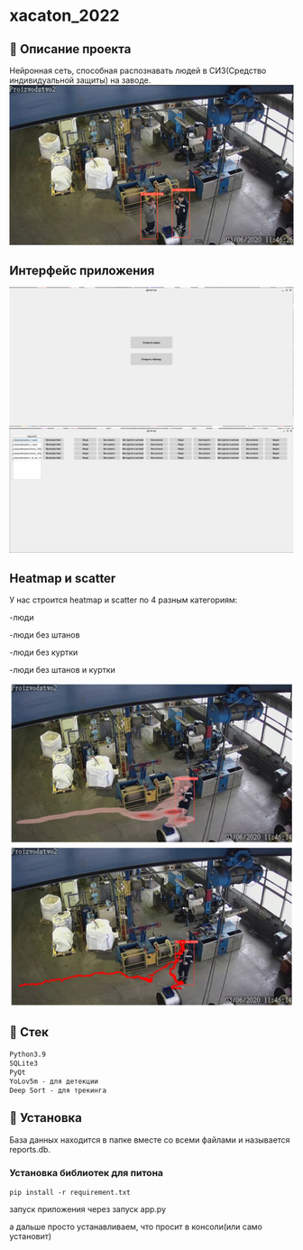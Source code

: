 # xacaton_2022
## :notebook_with_decorative_cover: Описание проекта
Нейронная сеть, способная распознавать людей в СИЗ(Средство индивидуальной защиты) на заводе.
![Alt text](./Readme_sourse/image.png?raw=true "Detected man")
## Интерфейс приложения
![Alt text](./Readme_sourse/interface_1.png?raw=true "Interface_1")
![Alt text](./Readme_sourse/interface_2.png?raw=true "Interface_2")
## Heatmap и scatter
У нас строится heatmap и scatter по 4 разным категориям:

-люди

-люди без штанов

-люди без куртки

-люди без штанов и куртки

![Alt text](./Readme_sourse/heat_human.png?raw=true "Heat human")
![Alt text](./Readme_sourse/human_scatter.jpg?raw=true "Heat human")

## :scroll: Стек
```
Python3.9
SQLite3
PyQt
YoLov5m - для детекции
Deep Sort - для трекинга
```
## :floppy_disk: Установка
База данных находится в папке вместе со всеми файлами и называется reports.db.

### Установка библиотек для питона
```
pip install -r requirement.txt
```

запуск приложения через запуск app.py

а дальше просто устанавливаем, что просит в консоли(или само установит)